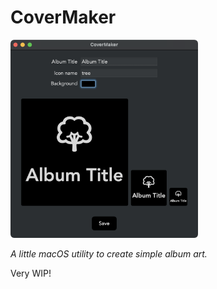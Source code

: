 # CoverMaker

<img src="./.github/screenshot.png" alt="screenshot of main covermaker window with two text fields, a color picker square, and three previews of the album art at different sizes, followed by a black 'save' button" width="300px" />

_A little macOS utility to create simple album art._

Very WIP!
